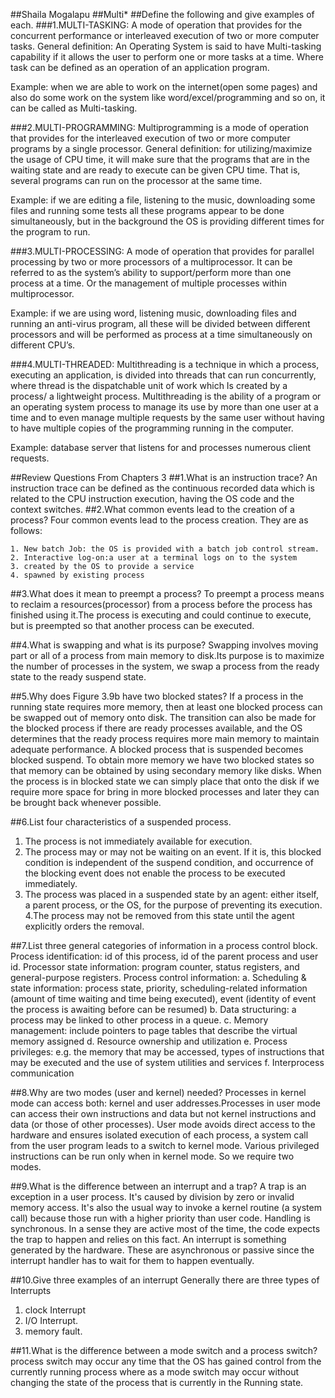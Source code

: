 ##Shaila Mogalapu
##Multi*
##Define the following and give examples of each.
###1.MULTI-TASKING:
A mode of operation that provides for the concurrent performance or interleaved execution of two or more computer tasks.
General definition: An Operating System is said to have Multi-tasking capability if it allows the user to perform one or more tasks at a time. Where task can be defined as an operation of an application program.

Example: when we are able to work on the internet(open some pages) and also do some work on the system like word/excel/programming and so on, it can be called as Multi-tasking.

###2.MULTI-PROGRAMMING:
Multiprogramming is a mode of operation that provides for the interleaved execution of two or more computer programs by a single processor.
General definition: for utilizing/maximize the usage of CPU time, it will make sure that the programs that are in the waiting state and are ready to execute can be given CPU time. That is, several programs can run on the processor at the same time.

Example: if we are editing a file, listening to the music, downloading some files and running some tests all these programs appear to be done simultaneously, but in the background the OS is providing different times for the program to run.

###3.MULTI-PROCESSING:
A mode of operation that provides for parallel processing by two or more processors of a multiprocessor.
It can be referred to as the system’s ability to support/perform more than one process at a time.
Or the management of multiple processes within multiprocessor.

Example: if we are using word, listening music, downloading files and running an anti-virus program, all these will be divided between different processors and will be performed as process at a time simultaneously on different CPU’s.

###4.MULTI-THREADED:
Multithreading  is a technique in which a process, executing an application, is divided into threads that can run concurrently, where thread is the dispatchable unit of work which Is created by a process/ a lightweight process.
Multithreading is the ability of a program or an operating system process to manage its use by more than one user at a time and to even manage multiple requests by the same user without having to have multiple copies of the programming running in the computer.

Example: database server that listens for and processes numerous client requests.

##Review Questions From Chapters 3
##1.What is an instruction trace?
An instruction trace can be defined as the continuous recorded data which is related to the CPU instruction execution, having the OS code and the context switches.
##2.What common events lead to the creation of a process?
Four common events lead to the process creation. They are as follows:

	1. New batch Job: the OS is provided with a batch job control stream.
	2. Interactive log-on:a user at a terminal logs on to the system
	3. created by the OS to provide a service
	4. spawned by existing process

##3.What does it mean to preempt a process?
To preempt a process means to reclaim a resources(processor) from a process before the process has finished using it.The process is executing and could continue to execute, but is preempted so that another process can be executed.
    
##4.What is swapping and what is its purpose?
Swapping involves moving part or all of a process from main memory to disk.Its purpose is to maximize the number of processes in the system, we swap a process from the ready state to the ready suspend state.
    
##5.Why does Figure 3.9b have two blocked states?
If a process in the running state requires more memory, then at least one blocked process can be swapped out of memory onto disk. 
The transition can also be made for the blocked process if there are ready processes available, and the OS determines that the ready process requires more main memory to maintain adequate performance.
A blocked process that is suspended becomes blocked suspend. To obtain more memory we have two blocked states so that memory can be obtained by using secondary memory like disks. When the process is in blocked state we can simply place that onto the disk
if we require more space for bring in more blocked processes and later they can be brought back whenever possible.

##6.List four characteristics of a suspended process.
  1. The process is not immediately available for execution. 
  2. The process may or may not be waiting on an event. If it is, this blocked condition is
  independent of the suspend condition, and occurrence of the blocking event does not enable the process
  to be executed immediately. 
  3. The process was placed in a suspended state by an agent: either itself, a parent process, or the OS,
  for the purpose of preventing its execution.   
  4.The process may not be removed from this state until the agent explicitly orders the removal.  

##7.List three general categories of information in a process control block.
	Process identification: id of this process, id of the parent process and user id. 
	Processor state information: program counter, status registers, and general-purpose registers. 
	Process control information: 
    a. Scheduling & state information: process state, priority, scheduling-related information 
    (amount of time waiting and time being executed), event (identity of event the process is awaiting before can be resumed) 
    b. Data structuring: a process may be linked to other process in a queue. 
    c. Memory management: include pointers to page tables that describe the virtual memory assigned
    d. Resource ownership and utilization
    e. Process privileges: e.g. the memory that may be accessed, types of instructions that may be executed and
    the use of system utilities and services 
    f. Interprocess communication

##8.Why are two modes (user and kernel) needed?
Processes in kernel mode can access both: kernel and user addresses.Processes in user mode can access their own instructions and data but not kernel instructions and data (or those of other processes).
User mode avoids direct access to the hardware and ensures isolated execution of each process, a system call from the user program leads to a switch to kernel mode. Various privileged instructions can be run only when in kernel mode. So we require two modes.

##9.What is the difference between an interrupt and a trap?
A trap is an exception in a user process. It's caused by division by zero or invalid memory access.
It's also the usual way to invoke a kernel routine (a system call) because those run with a higher 
priority than user code. Handling is synchronous. In a sense they are active most of the time, 
the code expects the trap to happen and relies on this fact.
An interrupt is something generated by the hardware. These are asynchronous or passive 
since the interrupt handler has to wait for them to happen eventually.

##10.Give three examples of an interrupt
Generally there are three types of Interrupts 

1. clock Interrupt
2. I/O Interrupt.
3. memory fault.

##11.What is the difference between a mode switch and a process switch?
  process switch may occur any time that the OS has gained control from the currently running process where as a mode switch may occur without changing the state of the process that is currently in the Running state.


















